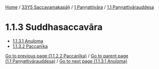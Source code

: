 
[Home](/) / [33Y5 Saccayamakapāḷi](/tipitaka/33Y5.md) / [1 Paṇṇattivāra](/tipitaka/33Y5/1.md) / [1.1 Paṇṇattivārauddesa](/tipitaka/33Y5/1/1.1.md)

# 1.1.3 Suddhasaccavāra

* [1.1.3.1 Anuloma](/tipitaka/33Y5/1/1.1/1.1.3/1.1.3.1.md)
* [1.1.3.2 Paccanīka](/tipitaka/33Y5/1/1.1/1.1.3/1.1.3.2.md)

[Go to previous page (1.1.2.2 Paccanīka)](/tipitaka/33Y5/1/1.1/1.1.2/1.1.2.2.md) / [Go to parent page (1.1 Paṇṇattivārauddesa)](/tipitaka/33Y5/1/1.1.md) / [Go to next page (1.1.3.1 Anuloma)](/tipitaka/33Y5/1/1.1/1.1.3/1.1.3.1.md)


